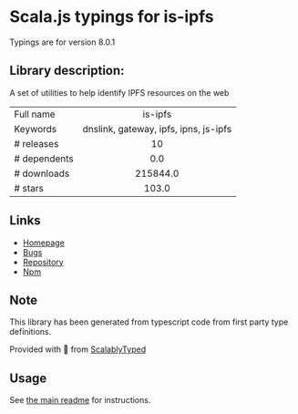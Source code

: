 
# Scala.js typings for is-ipfs

Typings are for version 8.0.1

## Library description:
A set of utilities to help identify IPFS resources on the web

|                    |                 |
| ------------------ | :-------------: |
| Full name          | is-ipfs |
| Keywords           | dnslink, gateway, ipfs, ipns, js-ipfs |
| # releases         | 10 |
| # dependents       | 0.0 |
| # downloads        | 215844.0 |
| # stars            | 103.0 |

## Links
- [Homepage](https://github.com/ipfs-shipyard/is-ipfs#readme)
- [Bugs](https://github.com/ipfs-shipyard/is-ipfs/issues)
- [Repository](https://github.com/ipfs-shipyard/is-ipfs)
- [Npm](https://www.npmjs.com/package/is-ipfs)
    


## Note
This library has been generated from typescript code from first party type definitions.

Provided with :purple_heart: from [ScalablyTyped](https://github.com/oyvindberg/ScalablyTyped)

## Usage
See [the main readme](../../readme.md) for instructions.



